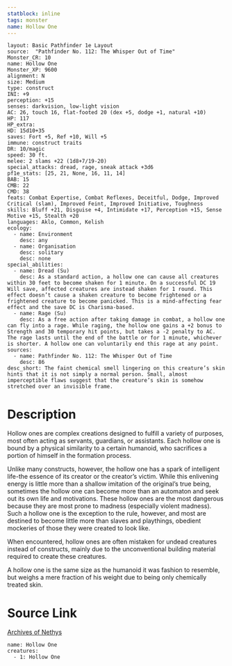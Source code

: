 ```yaml
---
statblock: inline
tags: monster
name: Hollow One
---
```

```statblock
layout: Basic Pathfinder 1e Layout
source:  "Pathfinder No. 112: The Whisper Out of Time"
Monster_CR: 10
name: Hollow One
Monster_XP: 9600
alignment: N
size: Medium
type: construct
INI: +9
perception: +15
senses: darkvision, low-light vision
AC: 26, touch 16, flat-footed 20 (dex +5, dodge +1, natural +10)
HP: 117
HP_extra: 
HD: 15d10+35
saves: Fort +5, Ref +10, Will +5
immune: construct traits
DR: 10/magic
speed: 30 ft.
melee: 2 slams +22 (1d8+7/19-20)
special_attacks: dread, rage, sneak attack +3d6
pf1e_stats: [25, 21, None, 16, 11, 14]
BAB: 15
CMB: 22
CMD: 38
feats: Combat Expertise, Combat Reflexes, Deceitful, Dodge, Improved Critical (slam), Improved Feint, Improved Initiative, Toughness
skills: Bluff +21, Disguise +4, Intimidate +17, Perception +15, Sense Motive +15, Stealth +20
languages: Aklo, Common, Kelish
ecology:
  - name: Environment
    desc: any
  - name: Organisation
    desc: solitary
    desc: none
special_abilities:
  - name: Dread (Su)
    desc: As a standard action, a hollow one can cause all creatures within 30 feet to become shaken for 1 minute. On a successful DC 19 Will save, affected creatures are instead shaken for 1 round. This effect doesn’t cause a shaken creature to become frightened or a frightened creature to become panicked. This is a mind-affecting fear effect and the save DC is Charisma-based.
  - name: Rage (Su)
    desc: As a free action after taking damage in combat, a hollow one can fly into a rage. While raging, the hollow one gains a +2 bonus to Strength and 30 temporary hit points, but takes a -2 penalty to AC. The rage lasts until the end of the battle or for 1 minute, whichever is shorter. A hollow one can voluntarily end this rage at any point.
sources:
  - name: Pathfinder No. 112: The Whisper Out of Time
    desc: 86
desc_short: The faint chemical smell lingering on this creature’s skin hints that it is not simply a normal person. Small, almost imperceptible flaws suggest that the creature’s skin is somehow stretched over an invisible frame.
```
# Description
Hollow ones are complex creations designed to fulfill a variety of purposes, most often acting as servants, guardians, or assistants. Each hollow one is bound by a physical similarity to a certain humanoid, who sacrifices a portion of himself in the formation process.

Unlike many constructs, however, the hollow one has a spark of intelligent life-the essence of its creator or the creator’s victim. While this enlivening energy is little more than a shallow imitation of the original’s true being, sometimes the hollow one can become more than an automaton and seek out its own life and motivations. These hollow ones are the most dangerous because they are most prone to madness (especially violent madness). Such a hollow one is the exception to the rule, however, and most are destined to become little more than slaves and playthings, obedient mockeries of those they were created to look like.

When encountered, hollow ones are often mistaken for undead creatures instead of constructs, mainly due to the unconventional building material required to create these creatures.

A hollow one is the same size as the humanoid it was fashion to resemble, but weighs a mere fraction of his weight due to being only chemically treated skin.
# Source Link
[Archives of Nethys](https://aonprd.com/MonsterDisplay.aspx?ItemName=Hollow%20One)
```encounter-table
name: Hollow One
creatures:
  - 1: Hollow One
```
